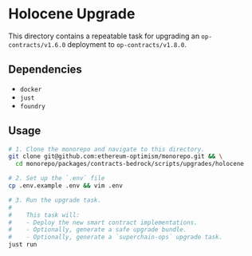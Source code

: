# Holocene Upgrade

This directory contains a repeatable task for upgrading an `op-contracts/v1.6.0` deployment to `op-contracts/v1.8.0`.

## Dependencies

- `docker`
- `just`
- `foundry`

## Usage

```sh
# 1. Clone the monorepo and navigate to this directory.
git clone git@github.com:ethereum-optimism/monorepo.git && \
  cd monorepo/packages/contracts-bedrock/scripts/upgrades/holocene

# 2. Set up the `.env` file
cp .env.example .env && vim .env

# 3. Run the upgrade task.
#
#    This task will:
#    - Deploy the new smart contract implementations.
#    - Optionally, generate a safe upgrade bundle.
#    - Optionally, generate a `superchain-ops` upgrade task.
just run
```
